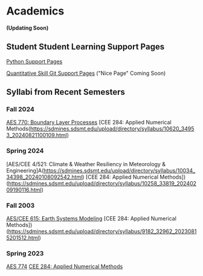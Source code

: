 # Academics

**(Updating Soon)**

## Student Student Learning Support Pages

[Python Support Pages](https://wjcapehart.github.io/AES_CEE_Python/)

[Quantitative Skill Git Support Pages](https://github.com/wjcapehart/SDMines_CEE_AES_Math_Ed_Resources) ("Nice Page" Coming Soon)

## Syllabi from Recent Semesters

### Fall 2024

[AES 770: Boundary Layer Processes](https://sdmines.sdsmt.edu/upload/directory/syllabus/10462_34849_20240816165713.html)
[CEE 284: Applied Numerical Methods(https://sdmines.sdsmt.edu/upload/directory/syllabus/10620_34953_20240821100109.html)

### Spring 2024

[AES/CEE 4/521: Climate & Weather Resiliency in Meteorology & Engineering]A(https://sdmines.sdsmt.edu/upload/directory/syllabus/10034_34398_20240108092542.html)
[CEE 284: Applied Numerical Methods])(https://sdmines.sdsmt.edu/upload/directory/syllabus/10258_33819_20240209190116.html)

### Fall 2003

[AES/CEE 615: Earth Systems Modeling](https://sdmines.sdsmt.edu/upload/directory/syllabus/8922_32800_20230813213559.html)
[CEE 284: Applied Numerical Methods])(https://sdmines.sdsmt.edu/upload/directory/syllabus/9182_32962_20230815201512.html)

### Spring 2023

[AES 774](https://sdmines.sdsmt.edu/upload/directory/syllabus/8417_31715_20230101175227.html)
[CEE 284: Applied Numerical Methods](https://sdmines.sdsmt.edu/upload/directory/syllabus/8415_31847_20230101161528.html)
